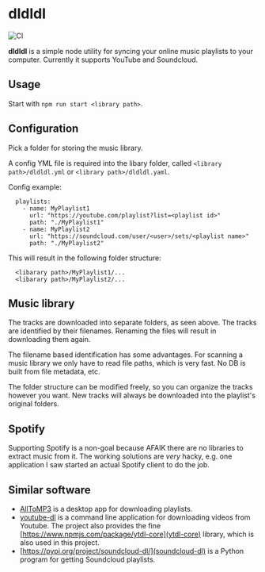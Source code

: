 # dldldl

![CI](https://github.com/andrasore/dldldl/actions/workflows/node.js.yml/badge.svg)

**dldldl** is a simple node utility for syncing your online music playlists to
your computer. Currently it supports YouTube and Soundcloud.

## Usage

Start with `npm run start <library path>`.

## Configuration

Pick a folder for storing the music library.

A config YML file is required into the libary folder, called
`<library path>/dldldl.yml` or `<library path>/dldldl.yaml`.

Config example:

```
  playlists:
    - name: MyPlaylist1
      url: "https://youtube.com/playlist?list=<playlist id>"
      path: "./MyPlaylist1"
    - name: MyPlaylist2
      url: "https://soundcloud.com/user/<user>/sets/<playlist name>"
      path: "./MyPlaylist2"
```

This will result in the following folder structure:

```
  <libarary path>/MyPlaylist1/...
  <libarary path>/MyPlaylist2/...
```

## Music library

The tracks are downloaded into separate folders, as seen above. The tracks are
identified by their filenames. Renaming the files will result in downloading
them again.

The filename based identification has some advantages. For scanning a music
library we only have to read file paths, which is very fast. No DB is built
from file metadata, etc.

The folder structure can be modified freely, so you can organize the tracks
however you want. New tracks will always be downloaded into the playlist's
original folders.

## Spotify

Supporting Spotify is a non-goal because AFAIK there are no libraries to extract
music from it. The working solutions are _very_ hacky, e.g. one application I saw
started an actual Spotify client to do the job.

## Similar software

- [AllToMP3](https://github.com/alltomp3/alltomp3-app) is a desktop app for downloading playlists.
- [youtube-dl](https://github.com/ytdl-org/youtube-dl) is a command line
  application for downloading videos from Youtube. The project also provides the
  fine [https://www.npmjs.com/package/ytdl-core](ytdl-core) library, which is also used in this project.
- [https://pypi.org/project/soundcloud-dl/](soundcloud-dl) is a Python program for getting Soundcloud playlists.
